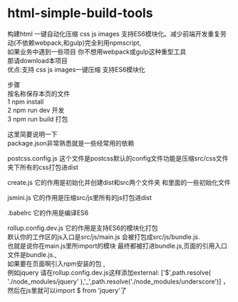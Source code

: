 # html-simple-build-tools
构建html 一键自动化压缩 css js images 支持ES6模块化。减少前端开发重复劳动(不依赖webpack,和gulp)完全利用npmscript,<br>
如果业务中遇到一些项目 你不想用webpack或gulp这种重型工具<br>
那请download本项目<br>
优点:支持 css js images一键压缩 支持ES6模块化<br>



步骤<br>
按名称保存本页的文件<br>
1 npm install<br>
2 npm run dev 开发<br>
3 npm run build 打包<br>


这里简要说明一下<br>
package.json非常熟悉就是一些经常用的依赖<br>



postcss.config.js 这个文件是postcss默认的config文件功能是压缩src/css文件夹下所有的css打包进dist<br>

create.js 它的作用是初始化并创建dist和src两个文件夹 和里面的一些初始化文件<br>

jsmini.js 它的作用是压缩src/js里所有的js打包进dist<br>

.babelrc 它的作用是编译ES6<br>

rollup.config.dev.js 它的作用是支持ES6的模块化打包<br> 默认你的工作区的js入口是src/js/main.js 会被打包成src/js/bundle.js.<br>也就是说你在main.js里所import的模块 最终都被打进bundle.js,页面的引用入口文件是bundle.js.,<br>如果要在页面啊引入npm安装的包 ,<br>例如jquery 请在rollup.config.dev.js这样添加external: ['$',path.resolve( './node_modules/jquery' ),'_',path.resolve('./node_modules/underscore')] ，然后在js里就可以import $ from 'jquery'了 

